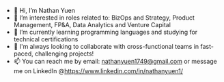 - 👋 Hi, I’m Nathan Yuen
- 👀 I’m interested in roles related to: BizOps and Strategy, Product Management, FP&A, Data Analytics and Venture Capital
- 🌱 I’m currently learning programming languages and studying for technical certifications 
- 💞️ I'm always looking to collaborate with cross-functional teams in fast-paced, challenging projects! 
- 📫 You can reach me by email: nathanyuen1749@gmail.com or message me on LinkedIn @https://www.linkedin.com/in/nathanyuen1/

<!---
nyuen192/nyuen192 is a ✨ special ✨ repository because its `README.md` (this file) appears on your GitHub profile.
You can click the Preview link to take a look at your changes.
--->
